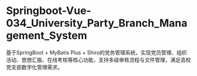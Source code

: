 # Springboot-Vue-034_University_Party_Branch_Management_System
基于SpringBoot + MyBatis Plus + Shiro的党务管理系统，实现党员管理、组织活动、思想汇报、在线考核等核心功能，支持多级审核流程与文件管理，满足高校党支部数字化管理需求。
